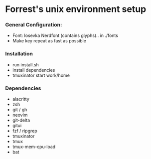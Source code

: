 # Forrest's unix environment setup

### General Configuration:

  - Font: Iosevka Nerdfont (contains glyphs).. in ./fonts
  - Make key repeat as fast as possible

### Installation

  - run install.sh
  - install dependencies
  - tmuxinator start work/home

### Dependencies

  - alacritty
  - zsh
  - git / gh
  - neovim
  - git-delta
  - gitui
  - fzf / ripgrep
  - tmuxinator
  - tmux
  - tmux-mem-cpu-load
  - bat
